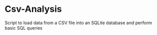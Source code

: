 # Csv-Analysis
Script to load data from a CSV file into an SQLite database and perform basic SQL queries
